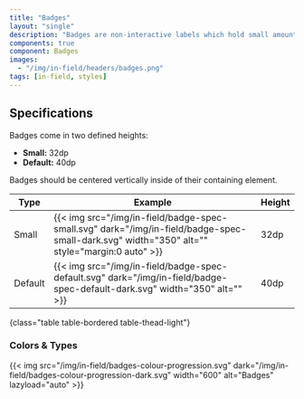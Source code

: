 ```yaml
---
title: "Badges"
layout: "single"
description: "Badges are non-interactive labels which hold small amounts of information."
components: true
component: Badges
images:
  - "/img/in-field/headers/badges.png"
tags: [in-field, styles]
---
```


## Specifications

Badges come in two defined heights:

- **Small:** 32dp
- **Default:** 40dp

Badges should be centered vertically inside of their containing element.

<!-- prettier-ignore-start -->
| Type    | Example                                                                                                                                | Height |
|---------| -------------------------------------------------------------------------------------------------------------------------------------- | ------ |
| Small   | {{< img src="/img/in-field/badge-spec-small.svg" dark="/img/in-field/badge-spec-small-dark.svg" width="350" alt="" style="margin:0 auto" >}} | 32dp   |
| Default | {{< img src="/img/in-field/badge-spec-default.svg" dark="/img/in-field/badge-spec-default-dark.svg" width="350" alt="" >}}            | 40dp   |
{class="table table-bordered table-thead-light"}
<!-- prettier-ignore-end -->

### Colors & Types

{{< img src="/img/in-field/badges-colour-progression.svg" dark="/img/in-field/badges-colour-progression-dark.svg" width="600" alt="Badges" lazyload="auto" >}}

